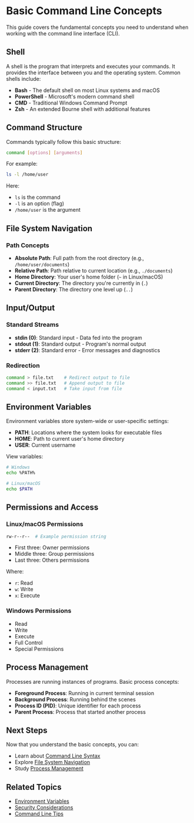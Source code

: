 # Basic Command Line Concepts

This guide covers the fundamental concepts you need to understand when working with the command line interface (CLI).

## Shell

A shell is the program that interprets and executes your commands. It provides the interface between you and the operating system. Common shells include:

- **Bash** - The default shell on most Linux systems and macOS
- **PowerShell** - Microsoft's modern command shell
- **CMD** - Traditional Windows Command Prompt
- **Zsh** - An extended Bourne shell with additional features

## Command Structure

Commands typically follow this basic structure:
```bash
command [options] [arguments]
```

For example:
```bash
ls -l /home/user
```
Here:
- `ls` is the command
- `-l` is an option (flag)
- `/home/user` is the argument

## File System Navigation

### Path Concepts
- **Absolute Path**: Full path from the root directory (e.g., `/home/user/documents`)
- **Relative Path**: Path relative to current location (e.g., `./documents`)
- **Home Directory**: Your user's home folder (`~` in Linux/macOS)
- **Current Directory**: The directory you're currently in (`.`)
- **Parent Directory**: The directory one level up (`..`)

## Input/Output

### Standard Streams
- **stdin (0)**: Standard input - Data fed into the program
- **stdout (1)**: Standard output - Program's normal output
- **stderr (2)**: Standard error - Error messages and diagnostics

### Redirection
```bash
command > file.txt    # Redirect output to file
command >> file.txt   # Append output to file
command < input.txt   # Take input from file
```

## Environment Variables

Environment variables store system-wide or user-specific settings:

- **PATH**: Locations where the system looks for executable files
- **HOME**: Path to current user's home directory
- **USER**: Current username

View variables:
```bash
# Windows
echo %PATH%

# Linux/macOS
echo $PATH
```

## Permissions and Access

### Linux/macOS Permissions
```bash
rw-r--r--  # Example permission string
```
- First three: Owner permissions
- Middle three: Group permissions
- Last three: Others permissions

Where:
- `r`: Read
- `w`: Write
- `x`: Execute

### Windows Permissions
- Read
- Write
- Execute
- Full Control
- Special Permissions

## Process Management

Processes are running instances of programs. Basic process concepts:

- **Foreground Process**: Running in current terminal session
- **Background Process**: Running behind the scenes
- **Process ID (PID)**: Unique identifier for each process
- **Parent Process**: Process that started another process

## Next Steps

Now that you understand the basic concepts, you can:
- Learn about [Command Line Syntax](./command-syntax.md)
- Explore [File System Navigation](../advanced/file-system.md)
- Study [Process Management](../advanced/process-management.md)

## Related Topics

- [Environment Variables](../advanced/environment-variables.md)
- [Security Considerations](../best-practices/security.md)
- [Command Line Tips](../best-practices/tips.md)